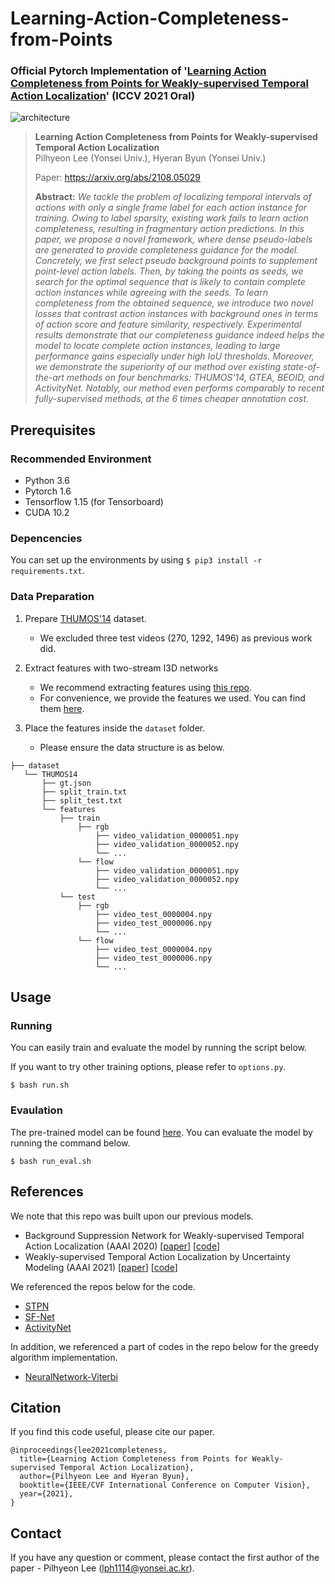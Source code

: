 # Learning-Action-Completeness-from-Points
### Official Pytorch Implementation of '[Learning Action Completeness from Points for Weakly-supervised Temporal Action Localization](https://arxiv.org/abs/2108.05029)' (ICCV 2021 Oral)

![architecture](https://user-images.githubusercontent.com/16102333/128889635-f07218d9-770a-4ece-a384-656e00b2794e.png)

> **Learning Action Completeness from Points for Weakly-supervised Temporal Action Localization**<br>
> Pilhyeon Lee (Yonsei Univ.), Hyeran Byun (Yonsei Univ.)
>
> Paper: https://arxiv.org/abs/2108.05029
>
> **Abstract:** *We tackle the problem of localizing temporal intervals of actions with only a single frame label for each action instance for training. Owing to label sparsity, existing work fails to learn action completeness, resulting in fragmentary action predictions. In this paper, we propose a novel framework, where dense pseudo-labels are generated to provide completeness guidance for the model. Concretely, we first select pseudo background points to supplement point-level action labels. Then, by taking the points as seeds, we search for the optimal sequence that is likely to contain complete action instances while agreeing with the seeds. To learn completeness from the obtained sequence, we introduce two novel losses that contrast action instances with background ones in terms of action score and feature similarity, respectively. Experimental results demonstrate that our completeness guidance indeed helps the model to locate complete action instances, leading to large performance gains especially under high IoU thresholds. Moreover, we demonstrate the superiority of our method over existing state-of-the-art methods on four benchmarks: THUMOS'14, GTEA, BEOID, and ActivityNet.
Notably, our method even performs comparably to recent fully-supervised methods, at the 6 times cheaper annotation cost.*


## Prerequisites
### Recommended Environment
* Python 3.6
* Pytorch 1.6
* Tensorflow 1.15 (for Tensorboard)
* CUDA 10.2

### Depencencies
You can set up the environments by using `$ pip3 install -r requirements.txt`.

### Data Preparation
1. Prepare [THUMOS'14](https://www.crcv.ucf.edu/THUMOS14/) dataset.
    - We excluded three test videos (270, 1292, 1496) as previous work did.

2. Extract features with two-stream I3D networks
    - We recommend extracting features using [this repo](https://github.com/piergiaj/pytorch-i3d).
    - For convenience, we provide the features we used. You can find them [here](https://drive.google.com/file/d/1NqaDRo782bGZKo662I0rI_cvpDT67VQU/view?usp=sharing).
    
3. Place the features inside the `dataset` folder.
    - Please ensure the data structure is as below.
   
~~~~
├── dataset
   └── THUMOS14
       ├── gt.json
       ├── split_train.txt
       ├── split_test.txt
       └── features
           ├── train
               ├── rgb
                   ├── video_validation_0000051.npy
                   ├── video_validation_0000052.npy
                   └── ...
               └── flow
                   ├── video_validation_0000051.npy
                   ├── video_validation_0000052.npy
                   └── ...
           └── test
               ├── rgb
                   ├── video_test_0000004.npy
                   ├── video_test_0000006.npy
                   └── ...
               └── flow
                   ├── video_test_0000004.npy
                   ├── video_test_0000006.npy
                   └── ...
~~~~

## Usage

### Running
You can easily train and evaluate the model by running the script below.

If you want to try other training options, please refer to `options.py`.

~~~~
$ bash run.sh
~~~~

### Evaulation
The pre-trained model can be found [here](https://github.com/Pilhyeon/Learning-Action-Completeness-from-Points).
You can evaluate the model by running the command below.

~~~~
$ bash run_eval.sh
~~~~

## References
We note that this repo was built upon our previous models.
* Background Suppression Network for Weakly-supervised Temporal Action Localization (AAAI 2020) [[paper](https://arxiv.org/abs/1911.09963)] [[code](https://github.com/Pilhyeon/BaSNet-pytorch)]
* Weakly-supervised Temporal Action Localization by Uncertainty Modeling (AAAI 2021) [[paper](https://arxiv.org/abs/2006.07006)] [[code](https://github.com/Pilhyeon/WTAL-Uncertainty-Modeling)]

We referenced the repos below for the code.

* [STPN](https://github.com/bellos1203/STPN)
* [SF-Net](https://github.com/Flowerfan/SF-Net)
* [ActivityNet](https://github.com/activitynet/ActivityNet)

In addition, we referenced a part of codes in the repo below for the greedy algorithm implementation.

* [NeuralNetwork-Viterbi](https://github.com/alexanderrichard/NeuralNetwork-Viterbi)

## Citation
If you find this code useful, please cite our paper.

~~~~
@inproceedings{lee2021completeness,
  title={Learning Action Completeness from Points for Weakly-supervised Temporal Action Localization},
  author={Pilhyeon Lee and Hyeran Byun},
  booktitle={IEEE/CVF International Conference on Computer Vision},
  year={2021},
}
~~~~

## Contact
If you have any question or comment, please contact the first author of the paper - Pilhyeon Lee (lph1114@yonsei.ac.kr).
